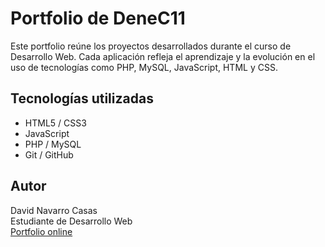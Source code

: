 # Portfolio de DeneC11

Este portfolio reúne los proyectos desarrollados durante el curso de Desarrollo Web. Cada aplicación refleja el aprendizaje y la evolución en el uso de tecnologías como PHP, MySQL, JavaScript, HTML y CSS.

## Tecnologías utilizadas

- HTML5 / CSS3
- JavaScript
- PHP / MySQL
- Git / GitHub

## Autor

David Navarro Casas  
Estudiante de Desarrollo Web  
[Portfolio online](https://denec11.github.io/portfolioDeneC/)

